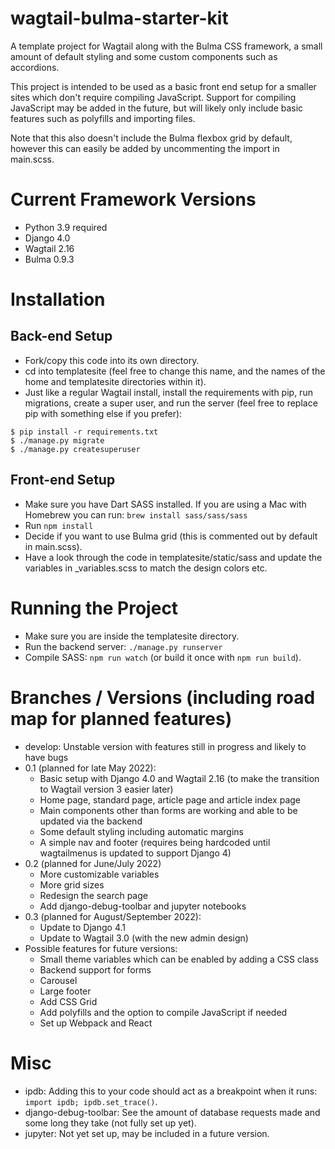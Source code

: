 # wagtail-bulma-starter-kit
A template project for Wagtail along with the Bulma CSS framework, a small amount of default styling and some custom components such as accordions.

This project is intended to be used as a basic front end setup for a smaller sites which don't require compiling JavaScript. Support for compiling JavaScript may be added in the future, but will likely only include basic features such as polyfills and importing files.

Note that this also doesn't include the Bulma flexbox grid by default, however this can easily be added by uncommenting the import in main.scss.

# Current Framework Versions
- Python 3.9 required
- Django 4.0
- Wagtail 2.16
- Bulma 0.9.3

# Installation
## Back-end Setup
- Fork/copy this code into its own directory.
- cd into templatesite (feel free to change this name, and the names of the home and templatesite directories within it).
- Just like a regular Wagtail install, install the requirements with pip, run migrations, create a super user, and run the server (feel free to replace pip with something else if you prefer):
```
$ pip install -r requirements.txt
$ ./manage.py migrate
$ ./manage.py createsuperuser
```

## Front-end Setup
- Make sure you have Dart SASS installed. If you are using a Mac with Homebrew you can run: `brew install sass/sass/sass`
- Run `npm install`
- Decide if you want to use Bulma grid (this is commented out by default in main.scss).
- Have a look through the code in templatesite/static/sass and update the variables in _variables.scss to match the design colors etc.

# Running the Project
- Make sure you are inside the templatesite directory.
- Run the backend server: `./manage.py runserver`
- Compile SASS: `npm run watch` (or build it once with `npm run build`).

# Branches / Versions (including road map for planned features)
- develop: Unstable version with features still in progress and likely to have bugs
- 0.1 (planned for late May 2022):
    - Basic setup with Django 4.0 and Wagtail 2.16 (to make the transition to Wagtail version 3 easier later)
    - Home page, standard page, article page and article index page
    - Main components other than forms are working and able to be updated via the backend
    - Some default styling including automatic margins
    - A simple nav and footer (requires being hardcoded until wagtailmenus is updated to support Django 4)
- 0.2 (planned for June/July 2022)
    - More customizable variables
    - More grid sizes
    - Redesign the search page
    - Add django-debug-toolbar and jupyter notebooks
- 0.3 (planned for August/September 2022):
    - Update to Django 4.1
    - Update to Wagtail 3.0 (with the new admin design)
- Possible features for future versions:
    - Small theme variables which can be enabled by adding a CSS class
    - Backend support for forms
    - Carousel
    - Large footer
    - Add CSS Grid
    - Add polyfills and the option to compile JavaScript if needed
    - Set up Webpack and React

# Misc
* ipdb: Adding this to your code should act as a breakpoint when it runs: `import ipdb; ipdb.set_trace()`.
* django-debug-toolbar: See the amount of database requests made and some long they take (not fully set up yet).
* jupyter: Not yet set up, may be included in a future version.
